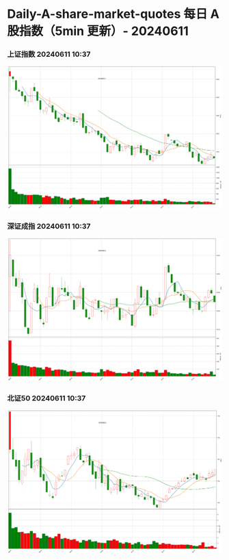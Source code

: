 
# Daily-A-share-market-quotes 每日 A 股指数（5min 更新）- 20240611

### 上证指数 20240611 10:37
![](./fig/2024/6/20240611-sh000001.png)

### 深证成指 20240611 10:37
![](./fig/2024/6/20240611-sz399001.png)

### 北证50 20240611 10:37
![](./fig/2024/6/20240611-bj899050.png)
